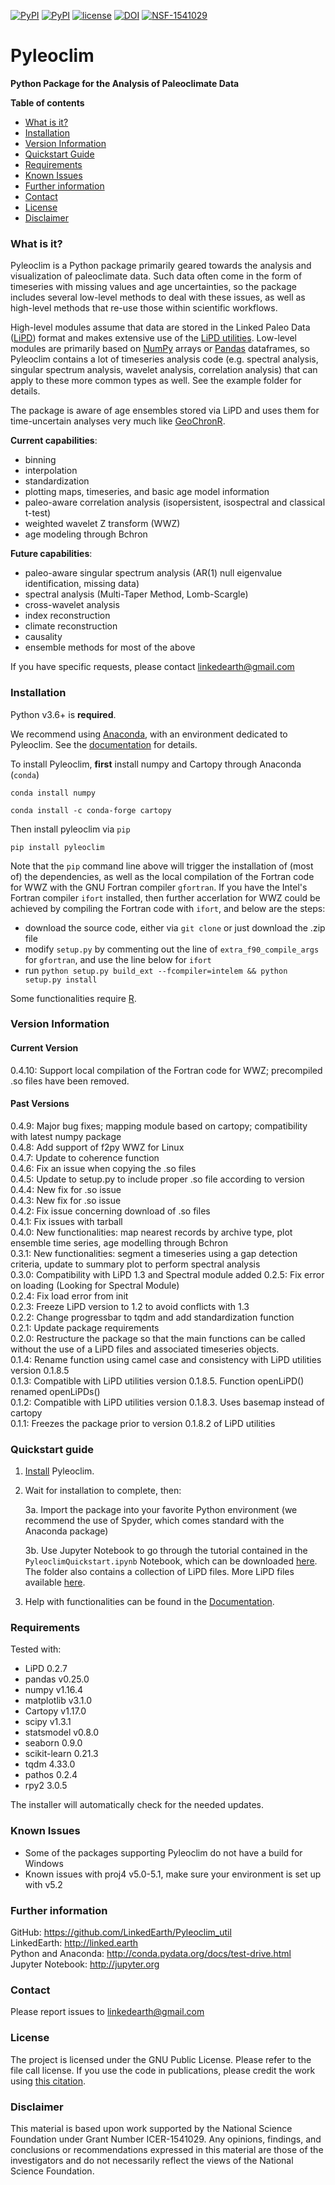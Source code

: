 <!---[![PyPI](https://img.shields.io/pypi/dm/pyleoclim.svg)](https://pypi.python.org/pypi/Pyleoclim)-->
[![PyPI](https://img.shields.io/pypi/v/pyleoclim.svg)]()
[![PyPI](https://img.shields.io/badge/python-3.6-yellow.svg)]()
[![license](https://img.shields.io/github/license/linkedearth/Pyleoclim_util.svg)]()
[![DOI](https://zenodo.org/badge/59611213.svg)](https://zenodo.org/badge/latestdoi/59611213)
[![NSF-1541029](https://img.shields.io/badge/NSF-1541029-blue.svg)](https://nsf.gov/awardsearch/showAward?AWD_ID=1541029)

# Pyleoclim

**Python Package for the Analysis of Paleoclimate Data**

**Table of contents**

* [What is it?](#what)
* [Installation](#install)
* [Version Information](#version)
* [Quickstart Guide](#quickstart)
* [Requirements](#req)
* [Known Issues](#issues)
* [Further information](#further_info)
* [Contact](#contact)
* [License](#license)
* [Disclaimer](#disclaimer)

### <a name = "what">What is it?</a>

Pyleoclim is a Python package primarily geared towards the analysis and visualization of paleoclimate data. Such data often come in the form of timeseries with missing values and age uncertainties, so the package includes several low-level methods to deal with these issues, as well as high-level methods that re-use those within scientific workflows.

High-level modules assume that data are stored in the Linked Paleo Data ([LiPD](http://www.clim-past.net/12/1093/2016/)) format and makes extensive use of the [LiPD utilities](http://nickmckay.github.io/LiPD-utilities/). Low-level modules are primarily based on [NumPy](http://www.numpy.org) arrays or [Pandas](https://pandas.pydata.org) dataframes, so Pyleoclim contains a lot of timeseries analysis code (e.g. spectral analysis, singular spectrum analysis, wavelet analysis, correlation analysis) that can apply to these more common types as well. See the example folder for details.

The package is aware of age ensembles stored via LiPD and uses them for time-uncertain analyses very much like [GeoChronR](http://nickmckay.github.io/GeoChronR/).

**Current capabilities**:
 - binning
 - interpolation
 - standardization
 - plotting maps, timeseries, and basic age model information
 - paleo-aware correlation analysis (isopersistent, isospectral and classical t-test)
 - weighted wavelet Z transform (WWZ)
 - age modeling through Bchron

**Future capabilities**:
 - paleo-aware singular spectrum analysis (AR(1) null eigenvalue identification, missing data)
 - spectral analysis (Multi-Taper Method, Lomb-Scargle)
 - cross-wavelet analysis
 - index reconstruction
 - climate reconstruction
 - causality
 - ensemble methods for most of the above

If you have specific requests, please contact linkedearth@gmail.com

### <a name = "install"> Installation </a>

Python v3.6+ is **required**.

We recommend using [Anaconda](https://www.anaconda.com/distribution/), with an environment dedicated to Pyleoclim. See the [documentation](http://linkedearth.github.io/Pyleoclim_util/Introduction.html#installation) for details.

To install Pyleoclim, **first** install numpy and Cartopy through Anaconda (`conda`)
```
conda install numpy
```

```
conda install -c conda-forge cartopy
```
Then install pyleoclim via `pip`
```
pip install pyleoclim
```

Note that the `pip` command line above will trigger the installation of (most of) the dependencies,
as well as the local compilation of the Fortran code for WWZ with the GNU Fortran compiler `gfortran`.
If you have the Intel's Fortran compiler `ifort` installed, then further accerlation for WWZ could be
achieved by compiling the Fortran code with `ifort`, and below are the steps:
+ download the source code, either via `git clone` or just download the .zip file
+ modify `setup.py` by commenting out the line of `extra_f90_compile_args` for `gfortran`, and use the line below for `ifort`
+ run `python setup.py build_ext --fcompiler=intelem && python setup.py install`


Some functionalities require [R](https://www.r-project.org/about.html).

### <a name = "version">Version Information</a>

#### Current Version
0.4.10: Support local compilation of the Fortran code for WWZ; precompiled .so files have been removed.  

#### Past Versions
0.4.9: Major bug fixes; mapping module based on cartopy; compatibility with latest numpy package  
0.4.8: Add support of f2py WWZ for Linux  
0.4.7: Update to coherence function  
0.4.6: Fix an issue when copying the .so files  
0.4.5: Update to setup.py to include proper .so file according to version  
0.4.4: New fix for .so issue  
0.4.3: New fix for .so issue  
0.4.2: Fix issue concerning download of .so files  
0.4.1: Fix issues with tarball  
0.4.0: New functionalities: map nearest records by archive type, plot ensemble  time series, age modelling through Bchron  
0.3.1: New functionalities: segment a timeseries using a gap detection criteria, update to summary plot to perform spectral analysis  
0.3.0: Compatibility with LiPD 1.3 and Spectral module added
0.2.5: Fix error on loading (Looking for Spectral Module)  
0.2.4: Fix load error from init  
0.2.3: Freeze LiPD version to 1.2 to avoid conflicts with 1.3  
0.2.2: Change progressbar to tqdm and add standardization function  
0.2.1: Update package requirements  
0.2.0: Restructure the package so that the main functions   can be called without the use of a LiPD files and associated timeseries objects.  
0.1.4: Rename function using camel case and consistency with LiPD utilities version 0.1.8.5  
0.1.3: Compatible with LiPD utilities version 0.1.8.5.
Function openLiPD() renamed openLiPDs()  
0.1.2: Compatible with LiPD utilities version 0.1.8.3. Uses basemap instead of cartopy    
0.1.1: Freezes the package prior to version 0.1.8.2 of LiPD utilities

### <a name ="quickstart"> Quickstart guide </a>

1. [Install](#install) Pyleoclim.

3. Wait for installation to complete, then:

    3a. Import the package into your favorite Python environment (we recommend the use of Spyder, which comes standard with the Anaconda package)

    3b. Use Jupyter Notebook to go through the tutorial contained in the `PyleoclimQuickstart.ipynb` Notebook, which can be downloaded [here](https://github.com/LinkedEarth/Pyleoclim_util/tree/master/Example). The folder also contains a collection of LiPD files. More LiPD files available [here](http://wiki.linked.earth).

4. Help with functionalities can be found in the [Documentation](http://linkedearth.github.io/Pyleoclim_util/).

### <a name="req">Requirements</a>
Tested with:

- LiPD 0.2.7
- pandas v0.25.0
- numpy v1.16.4
- matplotlib v3.1.0
- Cartopy v1.17.0
- scipy v1.3.1
- statsmodel v0.8.0
- seaborn 0.9.0
- scikit-learn 0.21.3
- tqdm 4.33.0
- pathos 0.2.4
- rpy2 3.0.5

The installer will automatically check for the needed updates.

### <a name='issues'> Known Issues</a>

* Some of the packages supporting Pyleoclim do not have a build for Windows
* Known issues with proj4 v5.0-5.1, make sure your environment is set up with v5.2

### <a name="further_info">Further information</a>

GitHub: https://github.com/LinkedEarth/Pyleoclim_util  
LinkedEarth: http://linked.earth   
Python and Anaconda: http://conda.pydata.org/docs/test-drive.html  
Jupyter Notebook: http://jupyter.org   

### <a name = "contact"> Contact </a>

Please report issues to <linkedearth@gmail.com>

### <a name ="license"> License </a>

The project is licensed under the GNU Public License. Please refer to the file call license.
If you use the code in publications, please credit the work using [this citation](https://zenodo.org/record/1212692#.WsaZ7maZNE4).


### <a name = "disclaimer"> Disclaimer </a>

This material is based upon work supported by the National Science Foundation under Grant Number ICER-1541029. Any opinions, findings, and conclusions or recommendations expressed in this material are those of the investigators and do not necessarily reflect the views of the National Science Foundation.
